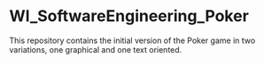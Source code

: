 # WI_SoftwareEngineering_Poker

This repository contains the initial version of the Poker game in two variations, one graphical and one text oriented. 